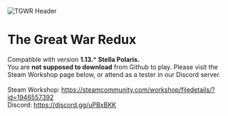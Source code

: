 ![TGWR Header](https://i.imgur.com/q8cpY5E.png)
# The Great War Redux
Compatible with version **1.13.*** **Stella Polaris.**<br>
You are __not supposed to download__ from Github to play. Please visit the Steam Workshop page below, or attend as a tester in our Discord server.<br><br>
Steam Workshop: https://steamcommunity.com/workshop/filedetails/?id=1946557392<br>
Discord: https://discord.gg/uPBxBKK
